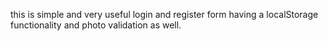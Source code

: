 this is simple and very useful login and register form having a localStorage functionality and photo validation as well.

